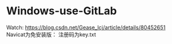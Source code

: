 # Windows-use-GitLab
Watch: https://blog.csdn.net/Gease_lcj/article/details/80452651  
Navicat为免安装版： 注册码为key.txt
